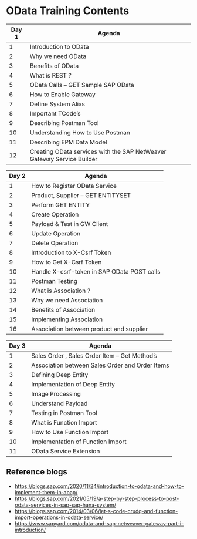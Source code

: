 # OData Training Contents

|Day 1 |Agenda  |
|--|--|
|1	  |Introduction to OData |
|2		|Why we need OData  |
|3		|Benefits of OData |
|4		|What is REST ? |
|5		|OData Calls – GET Sample SAP OData |
|6		|How to Enable Gateway |
|7		|Define System Alias |
|8		|Important TCode’s |
|9		|Describing Postman Tool |
|10		|Understanding How to Use Postman |
|11		|Describing EPM Data Model |
|12		|Creating OData services with the SAP NetWeaver Gateway Service Builder |


|Day 2 |Agenda  |
|--|--|
|1	  |How to Register OData Service                                          |
|2		|Product, Supplier – GET ENTITYSET  |
|3		|Perform GET ENTITY |
|4		|Create Operation |
|5		| Payload & Test in GW Client |
|6		|Update Operation  |
|7		|Delete Operation |
|8		|Introduction to X-Csrf Token |
|9		|How to Get X-Csrf Token |
|10		|Handle X-csrf-token in SAP OData POST calls |
|11		|Postman Testing|
|12		|What is Association ? |
|13		|Why we need Association |
|14		| Benefits of Association|
|15 	|Implementing Association|
|16		| Association between product and supplier|

|Day 3 |Agenda  |
|--|--|
|1		|Sales Order , Sales Order Item – Get Method’s                          |
|2		|Association between Sales Order and Order Items|
|3		|Defining Deep Entity|
|4		|Implementation of Deep Entity|
|5		|Image Processing|
|6		|Understand Payload|
|7		|Testing in Postman Tool|
|8		|What is Function Import|
|9		|How to Use Function Import|
|10		|Implementation of Function Import|
|11		|OData Service Extension|

## Reference blogs 
* https://blogs.sap.com/2020/11/24/introduction-to-odata-and-how-to-implement-them-in-abap/
* https://blogs.sap.com/2021/05/19/a-step-by-step-process-to-post-odata-services-in-sap-sap-hana-system/
* https://blogs.sap.com/2014/03/06/let-s-code-crudq-and-function-import-operations-in-odata-service/
* https://www.sapyard.com/odata-and-sap-netweaver-gateway-part-i-introduction/
